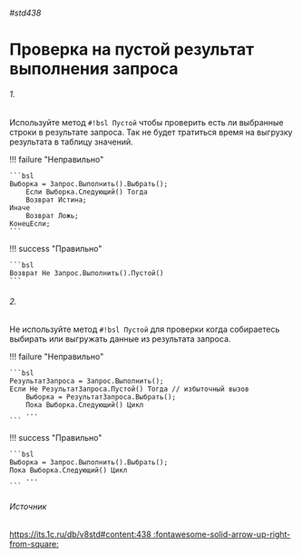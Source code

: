 ###### #std438

# Проверка на пустой результат выполнения запроса

###### 1.

Используйте метод `#!bsl Пустой` чтобы проверить есть ли выбранные строки в результате запроса. Так не будет тратиться время на выгрузку результата в таблицу значений.

!!! failure "Неправильно"

    ```bsl
    Выборка = Запрос.Выполнить().Выбрать();
        Если Выборка.Следующий() Тогда
        Возврат Истина;
    Иначе
        Возврат Ложь;
    КонецЕсли;
    ```

!!! success "Правильно"

    ```bsl
    Возврат Не Запрос.Выполнить().Пустой()
    ```

###### 2.

Не используйте метод `#!bsl Пустой` для проверки когда собираетесь выбирать или выгружать данные из результата запроса.

!!! failure "Неправильно"

    ```bsl
    РезультатЗапроса = Запрос.Выполнить();
    Если Не РезультатЗапроса.Пустой() Тогда // избыточный вызов
        Выборка = РезультатЗапроса.Выбрать(); 
        Пока Выборка.Следующий() Цикл
        ...
    ```

!!! success "Правильно"

    ```bsl
    Выборка = Запрос.Выполнить().Выбрать();
    Пока Выборка.Следующий() Цикл
        ...
    ```

###### Источник

[https://its.1c.ru/db/v8std#content:438 :fontawesome-solid-arrow-up-right-from-square:](https://its.1c.ru/db/v8std#content:438)